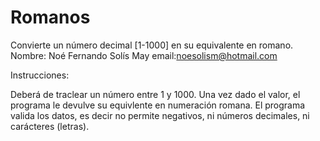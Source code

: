# Romanos
Convierte un número decimal [1-1000] en su equivalente en romano.
Nombre: Noé Fernando Solís May
email:noesolism@hotmail.com

Instrucciones:

Deberá de traclear un número entre 1 y 1000.
Una vez dado el valor, el programa le devulve su equivlente en numeración romana. 
El programa valida los datos, es decir no permite negativos, ni números decimales, ni carácteres (letras).

